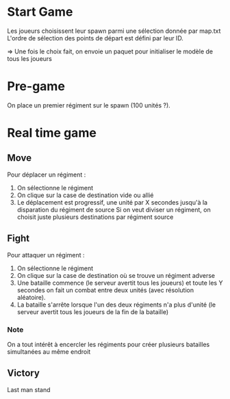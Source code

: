 # Start Game
Les joueurs choisissent leur spawn parmi une sélection donnée par map.txt
L'ordre de sélection des points de départ est défini par leur ID.

=> Une fois le choix fait, on envoie un paquet pour initialiser le modèle de tous les joueurs

# Pre-game
On place un premier régiment sur le spawn (100 unités ?).

# Real time game
## Move
Pour déplacer un régiment :
1. On sélectionne le régiment
2. On clique sur la case de destination vide ou allié
3. Le déplacement est progressif, une unité par X secondes jusqu'à la disparation du régiment de source
Si on veut diviser un régiment, on choisit juste plusieurs destinations par régiment source

## Fight
Pour attaquer un régiment :
1. On sélectionne le régiment
2. On clique sur la case de destination où se trouve un régiment adverse
3. Une bataille commence (le serveur avertit tous les joueurs) et toute les Y secondes on fait un combat entre deux unités (avec résolution aléatoire).
4. La bataille s'arrête lorsque l'un des deux régiments n'a plus d'unité (le serveur avertit tous les joueurs de la fin de la bataille)

### Note
On a tout intérêt à encercler les régiments pour créer plusieurs batailles simultanées au même endroit

## Victory
Last man stand

